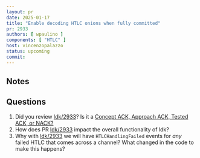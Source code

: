 ```yaml
---
layout: pr
date: 2025-01-17
title: "Enable decoding HTLC onions when fully committed"
pr: 2933
authors: [ wpaulino ]
components: [ "HTLC" ]
host: vincenzopalazzo
status: upcoming
commit:
---
```


## Notes

## Questions

1. Did you review [ldk/2933]? Is it a [Concept ACK, Approach ACK, Tested ACK, or NACK?](https://github.com/lightningdevkit/rust-lightning/blob/master/CONTRIBUTING.md#peer-review)
2. How does PR [ldk/2933] impact the overall functionality of ldk?
3. Why with [ldk/2933] we will have `HTLCHandlingFailed` events for _any_ failed HTLC that comes across a channel? What changed in the code to make this happens?

[ldk/2933]: https://github.com/lightningdevkit/rust-lightning/pull/2933
